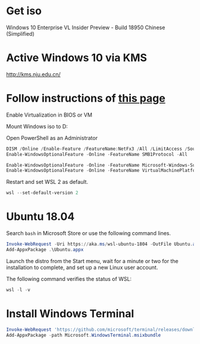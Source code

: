 # Get iso

Windows 10 Enterprise VL Insider Preview - Build 18950 Chinese (Simplified)

# Active Windows 10 via KMS

<http://kms.nju.edu.cn/>

# Follow instructions of [this page](https://docs.microsoft.com/en-us/windows/wsl/wsl2-install)

Enable Virtualization in BIOS or VM

Mount Windows iso to D: 

Open PowerShell as an Administrator

```ps1
DISM /Online /Enable-Feature /FeatureName:NetFx3 /All /LimitAccess /Source:D:\sources\sxs
Enable-WindowsOptionalFeature -Online -FeatureName SMB1Protocol -All

Enable-WindowsOptionalFeature -Online -FeatureName Microsoft-Windows-Subsystem-Linux
Enable-WindowsOptionalFeature -Online -FeatureName VirtualMachinePlatform

```

Restart and set WSL 2 as default.

```ps1
wsl --set-default-version 2

```

# Ubuntu 18.04

Search `bash` in Microsoft Store or use the following command lines.

```ps1
Invoke-WebRequest -Uri https://aka.ms/wsl-ubuntu-1804 -OutFile Ubuntu.appx -UseBasicParsing
Add-AppxPackage .\Ubuntu.appx

```

Launch the distro from the Start menu, wait for a minute or two for the installation to complete,
and set up a new Linux user account.

The following command verifies the status of WSL:

```ps1
wsl -l -v

```

# Install Windows Terminal

```ps1
Invoke-WebRequest 'https://github.com/microsoft/terminal/releases/download/v0.7.3382.0/Microsoft.WindowsTerminal_0.7.3382.0_8wekyb3d8bbwe.msixbundle' -OutFile 'Microsoft.WindowsTerminal.msixbundle'
Add-AppxPackage -path Microsoft.WindowsTerminal.msixbundle

```
